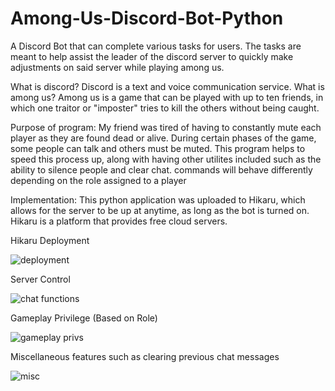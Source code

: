 # Among-Us-Discord-Bot-Python
A Discord Bot that can complete various tasks for users.
The tasks are meant to help assist the leader of the discord server to quickly make adjustments on said server while playing among us.

What is discord? 
Discord is a text and voice communication service.
What is among us?
Among us is a game that can be played with up to ten friends, in which one traitor or "imposter" tries to kill the others without being caught.

Purpose of program:
My friend was tired of having to constantly mute each player as they are found dead or alive. During certain phases of the game, some people can talk and others must be muted. This program helps to speed this process up, along with having other utilites included such as the ability to silence people and clear chat.
 commands will behave differently depending on the role assigned to a player

Implementation:
This python application was uploaded to Hikaru, which allows for the server to be up at anytime, as long as the bot is turned on.
Hikaru is a platform that provides free cloud servers.

Hikaru Deployment

![deployment](https://user-images.githubusercontent.com/70182638/191560873-a77b7d76-abfa-4ba2-be0a-69360cc6a6f5.gif)

Server Control

![chat functions](https://user-images.githubusercontent.com/70182638/191561521-85889688-e8c0-43f6-a16c-ef361e0b532c.gif)

Gameplay Privilege (Based on Role)

![gameplay privs](https://user-images.githubusercontent.com/70182638/191562098-be19d3ea-61f2-424b-8842-2103dbbb331d.gif)

Miscellaneous features such as clearing previous chat messages

![misc](https://user-images.githubusercontent.com/70182638/191562465-fa9ed9f5-29d8-4e0d-b86d-000cd0039ffa.gif)
